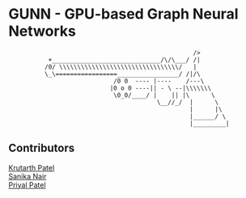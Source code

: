 # GUNN - GPU-based Graph Neural Networks

```text
                                                   />
           +______________________________/\/\___/ /|
          /0/ \\\\\\\\\\\\\\\\\\\\\\\\\\\\\\\\\/   |
          \_\=================_________________/ /|/\
                             /0 0  ---- |----    /---\
                            |0 o 0 ----|| - \ --|\\\\\\\
                             \0_0/____/ |    || |\      \
                                         \__//_/  |      \
                                                  |      |\
                                                  |______/ \
                                                  |_________|
```

## Contributors
[Krutarth Patel](mailto:krutarthpatel929@gmail.com)  
[Sanika Nair](mailto:ce24b108@smail.iitm.ac.in)  
[Priyal Patel](mailto:priyalnpatel31@gmail.com)

